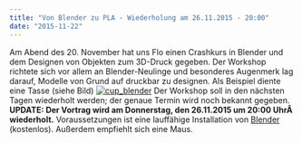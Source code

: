 ```yaml
---
title: "Von Blender zu PLA - Wiederholung am 26.11.2015 - 20:00"
date: "2015-11-22"
---
```


Am Abend des 20. November hat uns Flo einen Crashkurs in Blender und dem Designen von Objekten zum 3D-Druck gegeben. Der Workshop richtete sich vor allem an Blender-Neulinge und besonderes Augenmerk lag darauf, Modelle von Grund auf druckbar zu designen. Als Beispiel diente eine Tasse (siehe Bild) [![cup_blender](https://hackzogtum-coburg.de/wp-content/uploads/2015/11/cup_blender-300x165.png)](https://hackzogtum-coburg.de/wp-content/uploads/2015/11/cup_blender.png) Der Workshop soll in den nächsten Tagen wiederholt werden; der genaue Termin wird noch bekannt gegeben. **UPDATE: Der Vortrag wird am Donnerstag, den 26.11.2015 um 20:00 UhrÂ  wiederholt.** Voraussetzungen ist eine lauffähige Installation von [Blender](http://blender.org) (kostenlos). Außerdem empfiehlt sich eine Maus.
